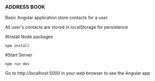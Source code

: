 ### ADDRESS BOOK

Basic Angular application store contacts for a user.

All user's contacts are stored in localStorage for persistence

#Install Node packages

```
npm install
```

#Start Server

```
npm run dev
```

Go to http://localhost:5000 in your web browser to see the Angular app

